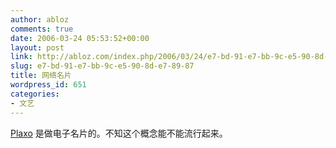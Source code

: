 ```yaml
---
author: abloz
comments: true
date: 2006-03-24 05:53:52+00:00
layout: post
link: http://abloz.com/index.php/2006/03/24/e7-bd-91-e7-bb-9c-e5-90-8d-e7-89-87/
slug: e7-bd-91-e7-bb-9c-e5-90-8d-e7-89-87
title: 网络名片
wordpress_id: 651
categories:
- 文艺
---
```


[Plaxo](https://www.plaxo.com) 是做电子名片的。不知这个概念能不能流行起来。
